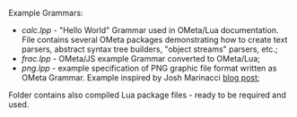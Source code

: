 Example Grammars:
- *calc.lpp* - "Hello World" Grammar used in OMeta/Lua documentation. File contains several OMeta packages demonstrating how to create text parsers, abstract syntax tree builders, "object streams" parsers, etc.;
- *frac.lpp* - OMeta/JS example Grammar converted to OMeta/Lua;
- *png.lpp* - example specification of PNG graphic file format written as OMeta Grammar. Example inspired by Josh Marinacci [blog post](https://joshondesign.com/2013/03/18/ConciseComputing);

Folder contains also compiled Lua package files - ready to be required and used.
